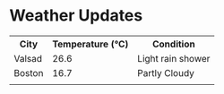 # Weather Updates

<!-- WEATHER-UPDATE-START -->
<table><tr><th>City</th><th>Temperature (°C)</th><th>Condition</th></tr><tr><td>Valsad</td><td>26.6</td><td>Light rain shower</td></tr><tr><td>Boston</td><td>16.7</td><td>Partly Cloudy</td></tr><tr><td></td><td></td><td></td></tr></table>
<!-- WEATHER-UPDATE-END -->
